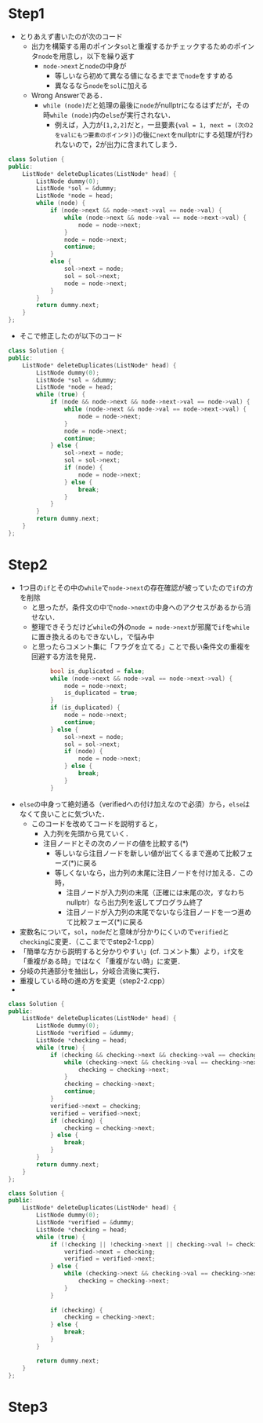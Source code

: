 # Step1
- とりあえず書いたのが次のコード
  - 出力を構築する用のポインタ`sol`と重複するかチェックするためのポインタ`node`を用意し，以下を繰り返す
    - `node->next`と`node`の中身が
      - 等しいなら初めて異なる値になるまでまで`node`をすすめる
      - 異なるなら`node`を`sol`に加える
  - Wrong Answerである．
    - `while (node)`だと処理の最後に`node`がnullptrになるはずだが，その時`while (node)`内の`else`が実行されない．
      - 例えば，入力が`[1,2,2]`だと，一旦要素`{val = 1, next = (次の2をvalにもつ要素のポインタ)}`の後に`next`をnullptrにする処理が行われないので，2が出力に含まれてしまう．
```C++
class Solution {
public:
    ListNode* deleteDuplicates(ListNode* head) {
        ListNode dummy(0);
        ListNode *sol = &dummy;
        ListNode *node = head;
        while (node) {
            if (node->next && node->next->val == node->val) {
                while (node->next && node->val == node->next->val) {
                    node = node->next;
                }
                node = node->next;
                continue;
            }
            else {
                sol->next = node;
                sol = sol->next;
                node = node->next;
            }
        }
        return dummy.next;
    }
};
```
- そこで修正したのが以下のコード
```C++
class Solution {
public:
    ListNode* deleteDuplicates(ListNode* head) {
        ListNode dummy(0);
        ListNode *sol = &dummy;
        ListNode *node = head;
        while (true) {
            if (node && node->next && node->next->val == node->val) {
                while (node->next && node->val == node->next->val) {
                    node = node->next;
                }
                node = node->next;
                continue;
            } else {
                sol->next = node;
                sol = sol->next;
                if (node) {
                    node = node->next;
                } else {
                    break;
                }
            }
        }
        return dummy.next;
    }
};
```

# Step2
- 1つ目の`if`とその中の`while`で`node->next`の存在確認が被っていたので`if`の方を削除
  - と思ったが，条件文の中で`node->next`の中身へのアクセスがあるから消せない．
  - 整理できそうだけど`while`の外の`node = node->next`が邪魔で`if`を`while`に置き換えるのもできないし，で悩み中
  - と思ったらコメント集に「フラグを立てる」ことで長い条件文の重複を回避する方法を発見．
```c++
            bool is_duplicated = false;
            while (node->next && node->val == node->next->val) {
                node = node->next;
                is_duplicated = true;
            }
            if (is_duplicated) {
                node = node->next;
                continue;
            } else {
                sol->next = node;
                sol = sol->next;
                if (node) {
                    node = node->next;
                } else {
                    break;
                }
            }
```
- `else`の中身って絶対通る（verifiedへの付け加えなので必須）から，`else`はなくて良いことに気づいた．
  - このコードを改めてコードを説明すると，
    - 入力列を先頭から見ていく．
    - 注目ノードとその次のノードの値を比較する(*)
      - 等しいなら注目ノードを新しい値が出てくるまで進めて比較フェーズ(*)に戻る
      - 等しくないなら，出力列の末尾に注目ノードを付け加える．この時，
        - 注目ノードが入力列の末尾（正確には末尾の次，すなわちnullptr）なら出力列を返してプログラム終了
        - 注目ノードが入力列の末尾でないなら注目ノードを一つ進めて比較フェーズ(*)に戻る
- 変数名について，`sol`，`node`だと意味が分かりにくいので`verified`と`checking`に変更．（ここまででstep2-1.cpp）
- 「簡単な方から説明すると分かりやすい」(cf. コメント集）より，`if`文を「重複がある時」ではなく「重複がない時」に変更．
- 分岐の共通部分を抽出し，分岐合流後に実行．
- 重複している時の進め方を変更（step2-2.cpp）
- 
```　c++:step2-1.cpp
class Solution {
public:
    ListNode* deleteDuplicates(ListNode* head) {
        ListNode dummy(0);
        ListNode *verified = &dummy;
        ListNode *checking = head;
        while (true) {
            if (checking && checking->next && checking->val == checking->next->val) {
                while (checking->next && checking->val == checking->next->val) {
                    checking = checking->next;
                }
                checking = checking->next;
                continue;
            }
            verified->next = checking;
            verified = verified->next;
            if (checking) {
                checking = checking->next;
            } else {
                break;
            }
        }
        return dummy.next;
    }
};
```
```　c++:step2-2.cpp
class Solution {
public:
    ListNode* deleteDuplicates(ListNode* head) {
        ListNode dummy(0);
        ListNode *verified = &dummy;
        ListNode *checking = head;
        while (true) {
            if (!checking || !checking->next || checking->val != checking->next->val) {
                verified->next = checking;
                verified = verified->next;
            } else {
                while (checking->next && checking->val == checking->next->val) {
                    checking = checking->next;
                }
            }
            
            if (checking) {
                checking = checking->next;
            } else {
                break;
            } 
        }

        return dummy.next;
    }
};
```

# Step3
